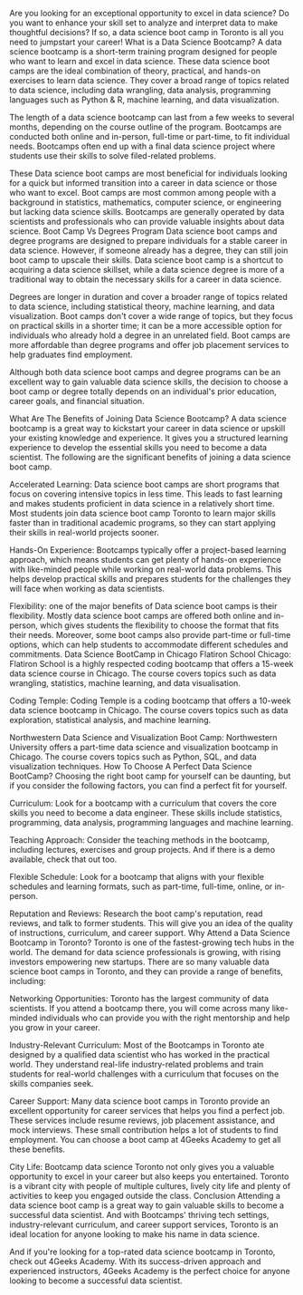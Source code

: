 
Are you looking for an exceptional opportunity to excel in data science? Do you want to enhance your skill set to analyze and interpret data to make thoughtful decisions? If so, a data science boot camp in Toronto is all you need to jumpstart your career! 
What is a Data Science Bootcamp?
A data science bootcamp is a short-term training program designed for people who want to learn and excel in data science. These data science boot camps are the ideal combination of theory, practical, and hands-on exercises to learn data science. They cover a broad range of topics related to data science, including data wrangling, data analysis, programming languages such as Python & R, machine learning, and data visualization.

The length of a data science bootcamp can last from a few weeks to several months, depending on the course outline of the program. Bootcamps are conducted both online and in-person, full-time or part-time, to fit individual needs. Bootcamps often end up with a final data science project where students use their skills to solve filed-related problems.

These Data science boot camps are most beneficial for individuals looking for a quick but informed transition into a career in data science or those who want to excel. Boot camps are most common among people with a background in statistics, mathematics, computer science, or engineering but lacking data science skills. Bootcamps are generally operated by data scientists and professionals who can provide valuable insights about data science. 
Boot Camp Vs Degrees Program
Data science boot camps and degree programs are designed to prepare individuals for a stable career in data science. However, if someone already has a degree, they can still join boot camp to upscale their skills. Data science boot camp is a shortcut to acquiring a data science skillset, while a data science degree is more of a traditional way to obtain the necessary skills for a career in data science. 

Degrees are longer in duration and cover a broader range of topics related to data science, including statistical theory, machine learning, and data visualization. Boot camps don't cover a wide range of topics, but they focus on practical skills in a shorter time; it can be a more accessible option for individuals who already hold a degree in an unrelated field. Boot camps are more affordable than degree programs and offer job placement services to help graduates find employment. 

Although both data science boot camps and degree programs can be an excellent way to gain valuable data science skills, the decision to choose a boot camp or degree totally depends on an individual's prior education, career goals, and financial situation.

What Are The Benefits of Joining Data Science Bootcamp?
A data science bootcamp is a great way to kickstart your career in data science or upskill your existing knowledge and experience. It gives you a structured learning experience to develop the essential skills you need to become a data scientist. The following are the significant benefits of joining a data science boot camp. 

Accelerated Learning: Data science boot camps are short programs that focus on covering intensive topics in less time. This leads to fast learning and makes students proficient in data science in a relatively short time. Most students join data science boot camp Toronto to learn major skills faster than in traditional academic programs, so they can start applying their skills in real-world projects sooner.

Hands-On Experience: Bootcamps typically offer a project-based learning approach, which means students can get plenty of hands-on experience with like-minded people while working on real-world data problems. This helps develop practical skills and prepares students for the challenges they will face when working as data scientists.
 
Flexibility: one of the major benefits of Data science boot camps is their flexibility. Mostly data science boot camps are offered both online and in-person, which gives students the flexibility to choose the format that fits their needs. Moreover, some boot camps also provide part-time or full-time options, which can help students to accommodate different schedules and commitments.
Data Science BootCamp in Chicago 
Flatiron School Chicago: Flatiron School is a highly respected coding bootcamp that offers a 15-week data science course in Chicago. The course covers topics such as data wrangling, statistics, machine learning, and data visualisation.

Coding Temple: Coding Temple is a coding bootcamp that offers a 10-week data science bootcamp in Chicago. The course covers topics such as data exploration, statistical analysis, and machine learning.

Northwestern Data Science and Visualization Boot Camp: Northwestern University offers a part-time data science and visualization bootcamp in Chicago. The course covers topics such as Python, SQL, and data visualization techniques.
How To Choose A Perfect Data Science BootCamp?
Choosing the right boot camp for yourself can be daunting, but if you consider the following factors, you can find a perfect fit for yourself. 

Curriculum: Look for a bootcamp with a curriculum that covers the core skills you need to become a data engineer. These skills include statistics, programming, data analysis, programming languages and machine learning. 

Teaching Approach: Consider the teaching methods in the bootcamp, including lectures,  exercises and group projects. And if there is a demo available, check that out too.   

Flexible Schedule: Look for a bootcamp that aligns with your flexible schedules and learning formats, such as part-time, full-time, online, or in-person.  

Reputation and Reviews: Research the boot camp's reputation, read reviews, and talk to former students. This will give you an idea of the quality of instructions, curriculum, and career support.
Why Attend a Data Science Bootcamp in Toronto?
Toronto is one of the fastest-growing tech hubs in the world. The demand for data science professionals is growing, with rising investors empowering new startups. There are so many valuable data science boot camps in Toronto, and they can provide a range of benefits, including:

Networking Opportunities: Toronto has the largest community of data scientists. If you attend a bootcamp there, you will come across many like-minded individuals who can provide you with the right mentorship and help you grow in your career.

Industry-Relevant Curriculum: Most of the Bootcamps in Toronto ate designed by a qualified data scientist who has worked in the practical world. They understand real-life industry-related problems and train students for real-world challenges with a curriculum that focuses on the skills companies seek.

Career Support: Many data science boot camps in Toronto provide an excellent opportunity for career services that helps you find a perfect job. These services include resume reviews, job placement assistance, and mock interviews. These small contribution helps a lot of students to find employment. You can choose a boot camp at 4Geeks Academy to get all these benefits. 

City Life: Bootcamp data science Toronto not only gives you a valuable opportunity to excel in your career but also keeps you entertained. Toronto is a vibrant city with people of multiple cultures, lively city life and plenty of activities to keep you engaged outside the class. 
Conclusion
Attending a data science boot camp is a great way to gain valuable skills to become a successful data scientist. And with Bootcamps' thriving tech settings, industry-relevant curriculum, and career support services, Toronto is an ideal location for anyone looking to make his name in data science.

And if you're looking for a top-rated data science bootcamp in Toronto, check out 4Geeks Academy. With its success-driven approach and experienced instructors, 4Geeks Academy is the perfect choice for anyone looking to become a successful data scientist. 

